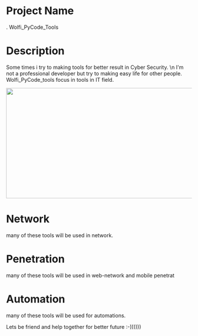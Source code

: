 # Project Name
  . Wolfi_PyCode_Tools
# Description 
Some times i try to making tools for better result in Cyber Security. \n 
I'm not a professional developer but try to making easy life for other people.
Wolfi_PyCode_tools focus in tools in IT field.

<img width="600" height="300" src="[https://i.pinimg.com/originals/d5/34/05/d53405ec19c25a96bcb2b68d34e9ce3b.gif](https://wallpapercrafter.com/87665-flash-dc-comics-hd-superheroes-4k-artist-artwork-artstation.html)](https://wallpaperaccess.com/full/222143.jpg)">

# Network
many of these tools will be used in network.

# Penetration
many of these tools will be used in web-network and mobile penetrat

# Automation
many of these tools will be used for automations.

Lets be friend and help together for better future :-))))))

